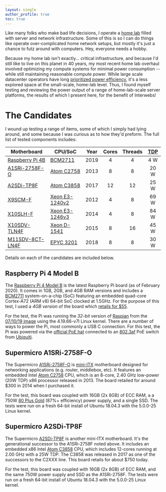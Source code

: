 ```yaml
---
layout: single
author_profile: true
toc: true
---
```


Like many folks who make bad life decisions, I operate a [home
lab](https://www.reddit.com/r/homelab/) filled with server and network
infrastructure. Some of this is so I can do things like operate
over-complicated home network setups, but mostly it's just a chance to
futz around with computers. Hey, everyone needs a hobby.

Because my home lab isn't exactly... critical infrastructure, and because
I'd still like to live on this planet in 40 years, my most recent
home lab overhaul involved optimizing my compute systems for minimal
power consumption -- while still maintaining reasonable compute
power. While large scale datacenter operators have long [prioritized power
efficiency](https://www.google.com/about/datacenters/efficiency/),
it's a less explored space at the small-scale, home-lab
level. Thus, I found myself testing and reviewing the power output of
a range of home-lab-scale server platforms, the results of which I
present here, for the benefit of Interwebs!

The Candidates
==============

I wound up testing a range of items, some of which I simply had lying
around, and some because I was curious as to how they'd preform. The
full list of tested components includes:

| Motherboard       |  CPU/SoC         |  Year  |  Cores  |  Threads  |  [TDP]  |
| ----------------- | ---------------- | :----: | :-----: | :-------: | :-----: |
| [Raspberry Pi 4B] | [BCM2711]        |  2019  |   4     |   4       |   4 W   |
| [A1SRi-2758F-O]   | [Atom C2758]     |  2013  |   8     |   8       |  20 W   |
| [A2SDi-TP8F]      | [Atom C3858]     |  2017  |  12     |  12       |  25 W   |
| [X9SCM-F]         | [Xeon E3-1240v2] |  2012  |   4     |   8       |  69 W   |
| [X10SLH-F]        | [Xeon E3-1246v3] |  2014  |   4     |   8       |  84 W   |
| [X10SDV-TLN4F]    | [Xeon D-1541]    |  2015  |   8     |  16       |  45 W   |
| [M11SDV-8CT-LN4F] | [EPYC 3201]      |  2018  |   8     |   8       |  30 W   |

[TDP]: https://en.wikipedia.org/wiki/Thermal_design_power

[Raspberry Pi 4B]: https://www.raspberrypi.org/products/raspberry-pi-4-model-b/specifications/
[BCM2711]: https://www.raspberrypi.org/documentation/hardware/raspberrypi/bcm2711/README.md

[A1SRi-2758F-O]: https://www.supermicro.com/products/motherboard/ATOM/X10/A1SRi-2758F.cfm
[Atom C2758]: https://ark.intel.com/content/www/us/en/ark/products/77988/intel-atom-processor-c2758-4m-cache-2-40-ghz.html

[A2SDi-TP8F]: https://www.supermicro.com/en/products/motherboard/A2SDi-TP8F
[Atom C3858]: https://ark.intel.com/content/www/us/en/ark/products/97936/intel-atom-processor-c3858-12m-cache-up-to-2-0-ghz.html

[X9SCM-F]: https://www.supermicro.com/products/motherboard/Xeon/C202_C204/X9SCM-F.cfm
[Xeon E3-1240v2]: https://ark.intel.com/content/www/us/en/ark/products/65730/intel-xeon-processor-e3-1240-v2-8m-cache-3-40-ghz.html

[X10SLH-F]: https://www.supermicro.com/en/products/motherboard/x10slh-f
[Xeon E3-1246v3]: https://ark.intel.com/content/www/us/en/ark/products/80916/intel-xeon-processor-e3-1246-v3-8m-cache-3-50-ghz.html

[X10SDV-TLN4F]: https://www.supermicro.com/en/products/motherboard/X10SDV-TLN4F
[Xeon D-1541]: https://ark.intel.com/content/www/us/en/ark/products/91199/intel-xeon-processor-d-1541-12m-cache-2-10-ghz.html

[M11SDV-8CT-LN4F]: https://www.supermicro.com/en/products/motherboard/M11SDV-8CT-LN4F
[EPYC 3201]: https://www.amd.com/en/products/embedded-epyc-3000-series

Details on each of the candidates are included below.

Raspberry Pi 4 Model B
----------------------

The [Raspberry Pi 4 Model
B](https://www.raspberrypi.org/products/raspberry-pi-4-model-b/specifications/)
is the latest Raspberry Pi board (as of February 2020). It comes in
1GB, 2GB, and 4GB RAM versions and includes a [BCM2711]
system-on-a-chip (SoC) featuring an embedded quad-core Cortex-A72 (ARM
v8) 64-bit SoC clocked at 1.5GHz. For the purpose of this test, I used
a *4GB version* of the board which [retails for
$55](https://www.pishop.us/product/raspberry-pi-4-model-b-4gb/).

For the test, the Pi was running the *32-bit* version of
[Raspian](https://www.raspbian.org/) from the [07/10/19
image](http://downloads.raspberrypi.org/raspbian/release_notes.txt)
using the 4.19.66-v7l Linux kernel. There are a number of ways to
power the Pi, most commonly a USB C connection. For this test, the Pi
was powered via the [official PoE
hat](https://www.raspberrypi.org/products/poe-hat/) connected to an
[802.3af](https://en.wikipedia.org/wiki/Power_over_Ethernet) PoE
switch from [Ubiquiti](https://www.ui.com/).

Supermicro A1SRi-2758F-O
------------------------

The Supermicro [A1SRi-2758F-O] is
[mini-ITX](https://en.wikipedia.org/wiki/Mini-ITX) motherboard
designed for networking applications (e.g. router, middlebox, etc). It
features an embedded Intel [Atom C2758] CPU, which is an 8-core, 2.40
GHz low-power (20W TDP) x86 processor released in 2013. The board
retailed for around $300 in 2014 when I purchased it.


For the test, this board was coupled with 16GB (2x 8GB) of ECC RAM, a
a 750W [80 Plus Gold](https://en.wikipedia.org/wiki/80_Plus) (87%+
efficiency) power supply, and a single SSD. The tests were run on a
fresh 64-bit install of Ubuntu 18.04.3 with the 5.0.0-25 Linux kernel.

Supermicro A2SDi-TP8F
---------------------

The Supermicro [A2SDi-TP8F] is another mini-ITX motherboard. It's the
generational successor to the A1SRi-2758F noted above. It includes an
embedded x86 Intel [Atom C3858] CPU, which includes 12-cores running
at 2.00 GHz with a 25W TDP. The C3858 was released in 2017 as one of
the successors to the C2XXX line. This board retails for about $750
today.

For the test, this board was coupled with 16GB (2x 8GB) of ECC RAM,
and the same 750W power supply and SSD as the A1SRi-2758F. The tests
were run on a fresh 64-bit install of Ubuntu 18.04.3 with the 5.0.0-25
Linux kernel.

